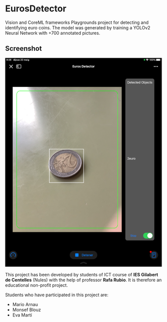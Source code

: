 # EurosDetector

Vision and CoreML frameworks Playgrounds project for detecting and identifying euro coins. The model was generated by training a YOLOv2 Neural Network with +700 annotated pictures.

## Screenshot

![Screenshot](https://raw.githubusercontent.com/rafarm/EurosDetector/main/euros_detector.png)

This project has been developed by students of ICT course of **IES Gilabert de Centelles** (Nules) with the help of professor **Rafa Rubio**. It is therefore an educational non-profit project.

Students who have participated in this project are:

- Mario Arnau
- Monsef Blouz
- Eva Martí
